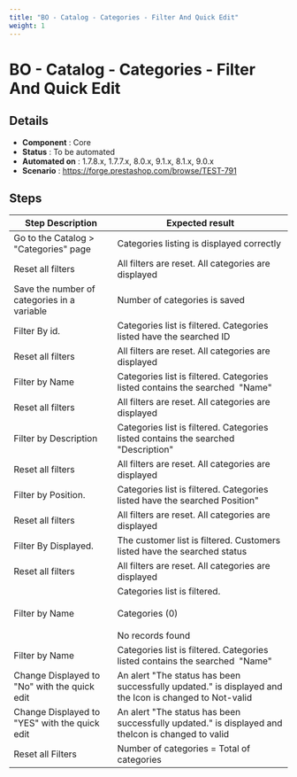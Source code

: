 ```yaml
---
title: "BO - Catalog - Categories - Filter And Quick Edit"
weight: 1
---
```


# BO - Catalog - Categories - Filter And Quick Edit
## Details
* **Component** : Core
* **Status** : To be automated
* **Automated on** : 1.7.8.x, 1.7.7.x, 8.0.x, 9.1.x, 8.1.x, 9.0.x
* **Scenario** : https://forge.prestashop.com/browse/TEST-791

## Steps
| Step Description | Expected result |
| ----- | ----- |
| Go to the Catalog > "Categories" page | Categories listing is displayed correctly |
| Reset all filters | All filters are reset. All categories are displayed |
| Save the number of categories in a variable | Number of categories is saved |
| Filter By id. | Categories list is filtered. Categories listed have the searched ID |
| Reset all filters | All filters are reset. All categories are displayed |
| Filter by Name | Categories list is filtered. Categories listed contains the searched  "Name" |
| Reset all filters | All filters are reset. All categories are displayed |
| Filter by Description | Categories list is filtered. Categories listed contains the searched "Description" |
| Reset all filters | All filters are reset. All categories are displayed |
| Filter by Position. | Categories list is filtered. Categories listed have the searched Position" |
| Reset all filters | All filters are reset. All categories are displayed |
| Filter By Displayed. | The customer list is filtered. Customers listed have the searched status |
| Reset all filters | All filters are reset. All categories are displayed |
| Filter by Name | Categories list is filtered. <br><br>Categories (0)<br><br>No records found |
| Filter by Name | Categories list is filtered. Categories listed contains the searched  "Name" |
| Change Displayed to "No" with the quick edit | An alert "The status has been successfully updated." is displayed and the Icon is changed to Not-valid |
| Change Displayed to "YES" with the quick edit | An alert "The status has been successfully updated." is displayed and theIcon is changed to valid |
| Reset all Filters | Number of categories = Total of categories |
